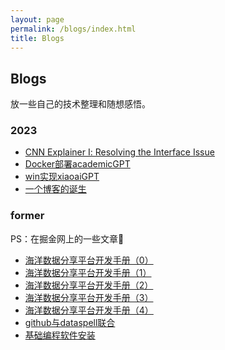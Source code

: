 ```yaml
---
layout: page
permalink: /blogs/index.html
title: Blogs
---
```


## Blogs
放一些自己的技术整理和随想感悟。

### 2023
- [CNN Explainer Ⅰ: Resolving the Interface Issue ](https://blog.luofu.monster/blogs/CNNExplainer)
- [Docker部署academicGPT](https://blog.luofu.monster/blogs/Docker部署academicGPT)
- [win实现xiaoaiGPT](https://blog.luofu.monster/blogs/win实现xiaoaiGPT)
- [一个博客的诞生](https://blog.luofu.monster/blogs/一个博客的诞生)

### former
PS：在掘金网上的一些文章👀
- [海洋数据分享平台开发手册（0）](https://juejin.cn/post/6935059522297790495)
- [海洋数据分享平台开发手册（1）](https://juejin.cn/post/6935060058048823304)
- [海洋数据分享平台开发手册（2）](https://juejin.cn/post/6936769542202851359)
- [海洋数据分享平台开发手册（3）](https://juejin.cn/post/6937272731494776839)
- [海洋数据分享平台开发手册（4）](https://juejin.cn/post/6932099883700584456)
- [github与dataspell联合](https://juejin.cn/post/7202226704222371895)
- [基础编程软件安装](https://juejin.cn/post/7168161063668547615)

<br>

